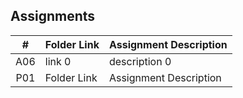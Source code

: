 ## Assignments

|  #  | Folder Link | Assignment Description |
| :-: | ----------- | ---------------------- |
| A06 | link 0      | description 0          |
| P01 | Folder Link | Assignment Description |
